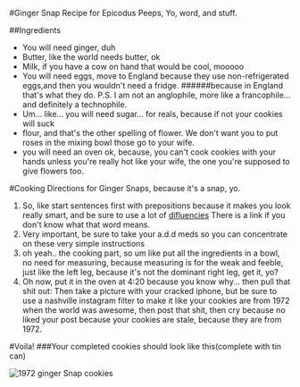 #Ginger Snap Recipe for Epicodus Peeps, Yo, word, and stuff.

##Ingredients

* You will need ginger, duh
* Butter, like the world needs butter, ok
* Milk, if you have a cow on hand that would be cool, mooooo
* You will need eggs, move to England because they use non-refrigerated eggs,and then you wouldn't need a fridge. 
######because in England that's what they do. P.S. I am not an anglophile, more like a francophile... and definitely a technophile.  
* Um... like... you will need sugar... for reals, because if not your cookies will suck
* flour, and that's the other spelling of flower. We don't want you to put roses in the mixing bowl those go to your wife.
* you will need an oven ok, because, you can't cook cookies with your hands unless you're really hot like your wife, the one you're supposed to give flowers too.


#Cooking Directions for Ginger Snaps, because it's a snap, yo.

1. So, like start sentences first with prepositions because it makes you look really smart, and be sure to use a lot of [difluencies](https://en.wikipedia.org/wiki/Speech_disfluency) There is a link if you don't know what that word means. 
2. Very important, be sure to take your a.d.d meds so you can concentrate on these very simple instructions
3. oh yeah.. the cooking part, so um like put all the ingredients in a bowl, no need for measuring, because measuring is for the weak and feeble, just like the left leg, because it's not the dominant right leg, get it, yo?
4. Oh now, put it in the oven at 4:20 because you know why... then pull that shit out: Then take a picture with your cracked iphone, but be sure to use a nashville instagram filter to make it like your cookies are from 1972 when the world was awesome, then post that shit, then cry because no liked your post because your cookies are stale, because they are from 1972.

#Voila!
###Your completed cookies should look like this(complete with tin can)


![1972 ginger Snap cookies](https://images-na.ssl-images-amazon.com/images/I/5158KAb98zL.jpg)
